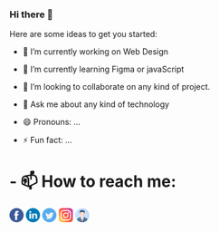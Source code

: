 ### Hi there 👋
Here are some ideas to get you started:

- 🔭 I’m currently working on Web Design
- 🌱 I’m currently learning Figma or javaScript
- 👯 I’m looking to collaborate on any kind of project.
- 💬 Ask me about any kind of technology 

- 😄 Pronouns: ...
- ⚡ Fun fact: ...

# - 📫 How to reach me: 
[<img src="./assets/images/facebook.svg" width="25"/>](https://www.facebook.com/learner.mahbub/)
[<img src="./assets/images/linkedin.svg" width="25"/>](https://www.linkedin.com/in/md-mahbub-sk/) 
[<img src="./assets/images/twitter.svg" width="25"/>](https://twitter.com/md_mahbub_sK)
[<img src="./assets/images/instagram.svg"  width="25"/>](https://www.instagram.com/md_mahbub_sk/)
[<img src="./assets/images/profile.svg"  width="25"/>](https://mahbubsk.me/)


